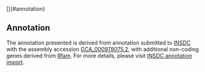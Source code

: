[]{#annotation}

Annotation
----------

The annotation presented is derived from annotation submitted to
[INSDC](http://www.insdc.org) with the assembly accession
[GCA\_000978075.2](http://www.ebi.ac.uk/ena/data/view/GCA_000978075.2),
with additional non-coding genes derived from
[Rfam](http://rfam.xfam.org/). For more details, please visit [INSDC
annotation
import](http://ensemblgenomes.org/info/data/insdc_annotation).
